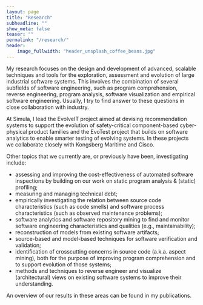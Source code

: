 ```yaml
---
layout: page
title: "Research"
subheadline: ""
show_meta: false
teaser: ""
permalink: "/research/"
header:
    image_fullwidth: "header_unsplash_coffee_beans.jpg"
---
```


My research focuses on the design and development of advanced, scalable techniques and tools for the exploration, assessment and evolution of large industrial software systems. This involves the combination of several subfields of software engineering, such as program comprehension, reverse engineering, program analysis, software visualization and empirical software engineering.  Usually, I try to find answer to these questions in close collaboration with industry.

At Simula, I lead the EvolveIT project aimed at devising recommendation systems to support the evolution of safety-critical component-based cyber-physical product families and the EvoTest project that builds on software analytics to enable smarter testing of evolving systems. In these projects we collaborate closely with Kongsberg Maritime and Cisco.

Other topics that we currently are, or previously have been, investigating include:

* assessing and improving the cost-effectiveness of automated software inspections by building on our work on static program analysis & (static) profiling;
* measuring and managing technical debt;
* empirically investigating the relation between source code characteristics (such as code smells) and software process characteristics (such as observed maintenance problems);
* software analytics and software repository mining to find and monitor software engineering characteristics and qualities (e.g., maintainability);
* reconstruction of models from existing software artifacts;
* source-based and model-based techniques for software verification and validation;
* identification of crosscutting concerns in source code (a.k.a. aspect mining), both for the purpose of improving program comprehension and to support evolution of those systems;
* methods and techniques to reverse engineer and visualize (architectural) views on existing software systems to improve their understanding.

An overview of our results in these areas can be found in my publications.

